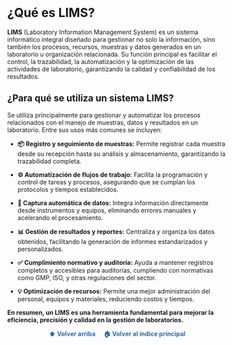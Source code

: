 # ¿Qué es LIMS?

**LIMS** (Laboratory Information Management System) es un sistema informático integral diseñado para gestionar no solo la información, sino también los procesos, recursos, muestras y datos generados en un laboratorio u organización relacionada. Su función principal es facilitar el control, la trazabilidad, la automatización y la optimización de las actividades de laboratorio, garantizando la calidad y confiabilidad de los resultados.

## ¿Para qué se utiliza un sistema LIMS?

Se utiliza principalmente para gestionar y automatizar los procesos relacionados con el manejo de muestras, datos y resultados en un laboratorio. Entre sus usos más comunes se incluyen:

- **📦 Registro y seguimiento de muestras:** Permite registrar cada muestra desde su recepción hasta su análisis y almacenamiento, garantizando la trazabilidad completa.

- **⚙️ Automatización de flujos de trabajo:** Facilita la programación y control de tareas y procesos, asegurando que se cumplan los protocolos y tiempos establecidos.

- **📡 Captura automática de datos:** Integra información directamente desde instrumentos y equipos, eliminando errores manuales y acelerando el procesamiento.

- **📊 Gestión de resultados y reportes:** Centraliza y organiza los datos obtenidos, facilitando la generación de informes estandarizados y personalizados.

- **✅ Cumplimiento normativo y auditoría:** Ayuda a mantener registros completos y accesibles para auditorías, cumpliendo con normativas como GMP, ISO, y otras regulaciones del sector.

- **💡 Optimización de recursos:** Permite una mejor administración del personal, equipos y materiales, reduciendo costos y tiempos.

**En resumen, un LIMS es una herramienta fundamental para mejorar la eficiencia, precisión y calidad en la gestión de laboratorios.**


<p align="center">
  <a href="#qué-es-lims" style="text-decoration:none; font-weight:bold; color:#2b6cb0;">
    ⬆ Volver arriba
  </a>
  &nbsp;&nbsp;&nbsp;
  <a href="https://github.com/FacundoM22/LIMS-INSTRUMENT-INTEGRATION/tree/main" style="text-decoration:none; font-weight:bold; color:#2b6cb0;">
    🏠 Volver al índice principal
  </a>
</p>
